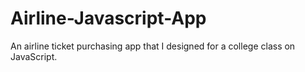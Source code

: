 # Airline-Javascript-App
An airline ticket purchasing app that I designed for a college class on JavaScript.
